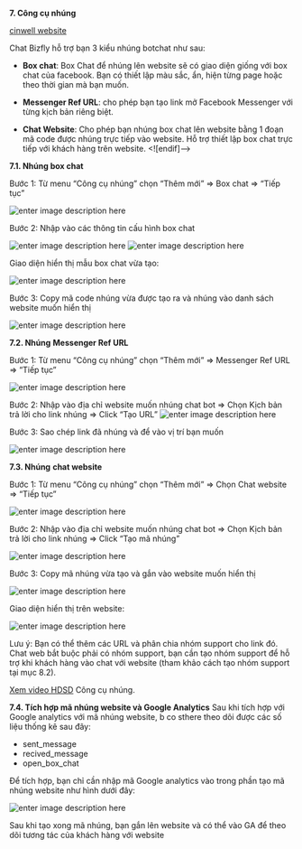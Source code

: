  **7. Công cụ nhúng**

[cinwell website](https://www.youtube.com/embed/2pSwtgemlBY ':include :type=iframe width=100% height=400px')

Chat Bizfly hỗ trợ bạn 3 kiểu nhúng botchat như sau:

- **Box chat**: Box Chat để nhúng lên website sẽ có giao diện giống với box chat của facebook. Bạn có thiết lập màu sắc, ẩn, hiện từng page hoặc theo thời gian mà bạn muốn.

- **Messenger Ref URL**: cho phép bạn tạo link mở Facebook Messenger với từng kịch bản riêng biệt.

- **Chat Website**: Cho phép bạn nhúng box chat lên website bằng 1 đoạn mã code được nhúng trực tiếp vào website. Hỗ trợ thiết lập box chat trực tiếp với khách hàng trên website.
<![endif]-->

**7.1. Nhúng box chat**

Bước 1:  Từ menu “Công cụ nhúng” chọn “Thêm mới” => Box chat => “Tiếp tục”

![enter image description here](https://static8.muarecdn.com/original/muare/images/2019/11/19/5384250_88.png)

Bước 2:  Nhập vào các thông tin  cấu hình box chat

![enter image description here](https://static8.muarecdn.com/original/muare/images/2019/11/19/5384260_89.png)
![enter image description here](https://static8.muarecdn.com/original/muare/images/2019/11/19/5384270_90.png)

Giao diện hiển thị mẫu box chat vừa tạo:

![enter image description here](https://static8.muarecdn.com/original/muare/images/2019/11/19/5384271_91.png)

Bước 3: Copy mã code nhúng vừa được tạo ra và nhúng vào danh sách website muốn hiển thị

![enter image description here](https://static8.muarecdn.com/original/muare/images/2019/11/19/5384303_92.png)

**7.2. Nhúng** **Messenger Ref URL**

Bước 1:  Từ menu “Công cụ nhúng” chọn “Thêm mới” => Messenger Ref URL => “Tiếp tục”

![enter image description here](https://static8.muarecdn.com/original/muare/images/2019/11/19/5384311_93.png)

Bước 2: Nhập vào địa chỉ website muốn nhúng chat bot => Chọn Kịch bản trả lời cho link nhúng => Click “Tạo URL”
![enter image description here](https://static8.muarecdn.com/original/muare/images/2019/11/19/5384312_94.png)

Bước 3: Sao chép link đã nhúng và để vào vị trí bạn muốn

![enter image description here](https://static8.muarecdn.com/original/muare/images/2019/11/19/5384313_95.png)

 **7.3. Nhúng** **chat website**

Bước 1:  Từ menu “Công cụ nhúng” chọn “Thêm mới” => Chọn Chat website => “Tiếp tục”

![enter image description here](https://static8.muarecdn.com/original/muare/images/2019/11/19/5384352_96.png)

Bước 2: Nhập vào địa chỉ website muốn nhúng chat bot => Chọn Kịch bản trả lời cho link nhúng => Click “Tạo mã nhúng”

![enter image description here](https://static8.muarecdn.com/original/muare/images/2020/07/02/5652156_49.png)

Bước 3: Copy mã nhúng vừa tạo và gắn vào website muốn hiển thị

![enter image description here](https://static8.muarecdn.com/original/muare/images/2019/11/19/5384359_98.png)

Giao diện hiển thị trên website:

![enter image description here](https://static8.muarecdn.com/original/muare/images/2019/11/19/5384361_99.png)

Lưu ý: Bạn có thể thêm các URL và phân chia nhóm support cho link đó. Chat web bắt buộc phải có nhóm support, bạn cần tạo nhóm support để hỗ trợ khi khách hàng vào chat với website (tham khảo cách tạo nhóm support tại mục 8.2).

[Xem video HDSD](https://youtu.be/2pSwtgemlBY?list=PLYQfkp8M9WLWe-uVRzY8PaKyo_k5NO2l7) Công cụ nhúng.

**7.4. Tích hợp mã nhúng website và Google Analytics**
Sau khi tích hợp với Google analytics với mã nhúng website, b co sthere theo dõi được các số liệu thống kê sau đây:

- sent_message
- recived_message
- open_box_chat

Để tích hợp, bạn chỉ cần nhập mã Google analytics vào trong phần tạo mã nhúng website như hình dưới đây:

![enter image description here](https://static8.muarecdn.com/original/muare/images/2020/12/22/5824229_screenshot-3.jpg)

Sau khi tạo xong mã nhúng, bạn gắn lên website và có thể vào GA để theo dõi tương tác của khách hàng với website

